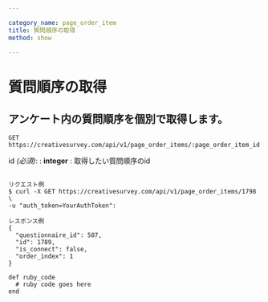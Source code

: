 ```yaml
---

category_name: page_order_item
title: 質問順序の取得
method: show

---
```


# 質問順序の取得

## アンケート内の質問順序を個別で取得します。

`GET https://creativesurvey.com/api/v1/page_order_items/:page_order_item_id`

id _(必須)_:
: __integer__
: 取得したい質問順序のid

~~~

リクエスト例
$ curl -X GET https://creativesurvey.com/api/v1/page_order_items/1798 \
-u "auth_token=YourAuthToken":

レスポンス例
{
  "questionnaire_id": 507,
  "id": 1789,
  "is_connect": false,
  "order_index": 1
}

~~~

~~~
def ruby_code
  # ruby code goes here
end
~~~

